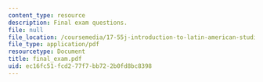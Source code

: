 ```yaml
---
content_type: resource
description: Final exam questions.
file: null
file_location: /coursemedia/17-55j-introduction-to-latin-american-studies-fall-2006/ec16fc51fcd277f7bb722b0fd8bc8398_final_exam.pdf
file_type: application/pdf
resourcetype: Document
title: final_exam.pdf
uid: ec16fc51-fcd2-77f7-bb72-2b0fd8bc8398
---
```

